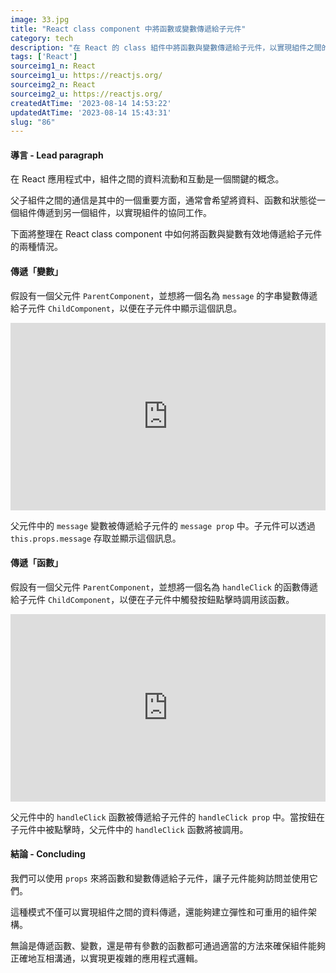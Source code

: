 ```yaml
---
image: 33.jpg
title: "React class component 中將函數或變數傳遞給子元件"
category: tech
description: "在 React 的 class 組件中將函數與變數傳遞給子元件，以實現組件之間的互動和資料傳遞。"
tags: ['React']
sourceimg1_n: React
sourceimg1_u: https://reactjs.org/
sourceimg2_n: React
sourceimg2_u: https://reactjs.org/
createdAtTime: '2023-08-14 14:53:22'
updatedAtTime: '2023-08-14 15:43:31'
slug: "86"
---
```


#### 導言 - Lead paragraph
在 React 應用程式中，組件之間的資料流動和互動是一個關鍵的概念。

父子組件之間的通信是其中的一個重要方面，通常會希望將資料、函數和狀態從一個組件傳遞到另一個組件，以實現組件的協同工作。

下面將整理在 React class component 中如何將函數與變數有效地傳遞給子元件的兩種情況。

#### 傳遞「變數」
假設有一個父元件 `ParentComponent`，並想將一個名為 `message` 的字串變數傳遞給子元件 `ChildComponent`，以便在子元件中顯示這個訊息。

<iframe height="300" style="width: 100%;" scrolling="no" title="React class component 中傳遞變數給子元件" src="https://codepen.io/Rei_Kama414/embed/eYQqWGN?default-tab=html%2Cresult" frameborder="no" loading="lazy" allowtransparency="true" allowfullscreen="true">
  See the Pen <a href="https://codepen.io/Rei_Kama414/pen/eYQqWGN">
  React class component 中傳遞函數給子元件</a> by RKM (<a href="https://codepen.io/Rei_Kama414">@Rei_Kama414</a>)
  on <a href="https://codepen.io">CodePen</a>.
</iframe>

父元件中的 `message` 變數被傳遞給子元件的 `message prop` 中。子元件可以透過 `this.props.message` 存取並顯示這個訊息。

#### 傳遞「函數」
假設有一個父元件 `ParentComponent`，並想將一個名為 `handleClick` 的函數傳遞給子元件 `ChildComponent`，以便在子元件中觸發按鈕點擊時調用該函數。

<iframe height="300" style="width: 100%;" scrolling="no" title="React class component 中將函數傳遞給子元件" src="https://codepen.io/Rei_Kama414/embed/gOQVWrv?default-tab=html%2Cresult" frameborder="no" loading="lazy" allowtransparency="true" allowfullscreen="true">
  See the Pen <a href="https://codepen.io/Rei_Kama414/pen/gOQVWrv">
  React class component 中將函數或變數傳遞給子元件</a> by RKM (<a href="https://codepen.io/Rei_Kama414">@Rei_Kama414</a>)
  on <a href="https://codepen.io">CodePen</a>.
</iframe>

父元件中的 `handleClick` 函數被傳遞給子元件的 `handleClick prop` 中。當按鈕在子元件中被點擊時，父元件中的 `handleClick` 函數將被調用。

#### 結論 - Concluding
我們可以使用 `props` 來將函數和變數傳遞給子元件，讓子元件能夠訪問並使用它們。

這種模式不僅可以實現組件之間的資料傳遞，還能夠建立彈性和可重用的組件架構。

無論是傳遞函數、變數，還是帶有參數的函數都可通過適當的方法來確保組件能夠正確地互相溝通，以實現更複雜的應用程式邏輯。
